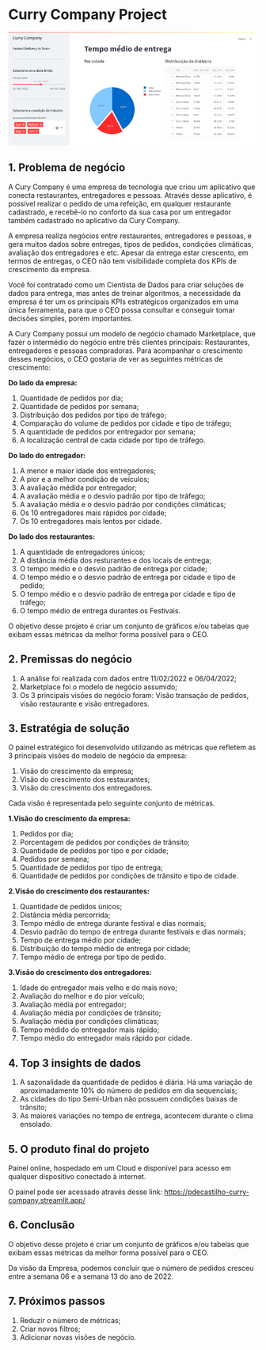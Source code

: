 # Curry Company Project

<img src="https://raw.githubusercontent.com/pdecastilho/curry-company-project/main/assets/screenshot-1.png" width="700" alt="Screenshot do Dashboard mostrando o gráfico do tempo médio de entrega por cidade" />

## 1. Problema de negócio

A Cury Company é uma empresa de tecnologia que criou um aplicativo que conecta restaurantes, entregadores e pessoas. Através desse aplicativo, é possível realizar o pedido de uma refeição, em qualquer restaurante cadastrado, e recebê-lo no conforto da sua casa por um entregador também cadastrado no aplicativo da Cury Company.

A empresa realiza negócios entre restaurantes, entregadores e pessoas, e gera muitos dados sobre entregas, tipos de pedidos, condições climáticas, avaliação dos entregadores e etc. Apesar da entrega estar crescento, em termos de entregas, o CEO não tem visibilidade completa dos KPIs de crescimento da empresa.

Você foi contratado como um Cientista de Dados para criar soluções de dados para entrega, mas antes de treinar algoritmos, a necessidade da empresa é ter um os principais KPIs estratégicos organizados em uma única ferramenta, para que o CEO possa consultar e conseguir tomar decisões simples, porém importantes.

A Cury Company possui um modelo de negócio chamado Marketplace, que fazer o intermédio do negócio entre três clientes principais: Restaurantes, entregadores e pessoas compradoras. Para acompanhar o crescimento desses negócios, o CEO gostaria de ver as seguintes métricas de crescimento:

**Do lado da empresa:**

1. Quantidade de pedidos por dia;
2. Quantidade de pedidos por semana;
3. Distribuição dos pedidos por tipo de tráfego;
4. Comparação do volume de pedidos por cidade e tipo de tráfego;
4. A quantidade de pedidos por entregador por semana;
5. A localização central de cada cidade por tipo de tráfego.

**Do lado do entregador:**

1. A menor e maior idade dos entregadores;
2. A pior e a melhor condição de veículos;
3. A avaliação médida por entregador;
4. A avaliação média e o desvio padrão por tipo de tráfego;
5. A avaliação média e o desvio padrão por condições climáticas;
6. Os 10 entregadores mais rápidos por cidade;
7. Os 10 entregadores mais lentos por cidade.

**Do lado dos restaurantes:**

1. A quantidade de entregadores únicos;
2. A distância média dos resturantes e dos locais de entrega;
3. O tempo médio e o desvio padrão de entrega por cidade;
4. O tempo médio e o desvio padrão de entrega por cidade e tipo de pedido;
5. O tempo médio e o desvio padrão de entrega por cidade e tipo de tráfego;
6. O tempo médio de entrega durantes os Festivais.

O objetivo desse projeto é criar um conjunto de gráficos e/ou tabelas que exibam essas métricas da melhor forma possível para o CEO.

## 2. Premissas do negócio

1. A análise foi realizada com dados entre 11/02/2022 e 06/04/2022;
2. Marketplace foi o modelo de negócio assumido;
3. Os 3 principais visões do negócio foram: Visão transação de pedidos, visão restaurante e visão entregadores.

## 3. Estratégia de solução

O painel estratégico foi desenvolvido utilizando as métricas que refletem as 3 principais visões do modelo de negócio da empresa:

1. Visão do crescimento da empresa;
2. Visão do crescimento dos restaurantes;
3. Visão do crescimento dos entregadores.

Cada visão é representada pelo seguinte conjunto de métricas.

**1.Visão do crescimento da empresa:**
  1. Pedidos por dia;
  2. Porcentagem de pedidos por condições de trânsito;
  3. Quantidade de pedidos por tipo e por cidade;
  4. Pedidos por semana;
  5. Quantidade de pedidos por tipo de entrega;
  6. Quantidade de pedidos por condições de trânsito e tipo de cidade.

**2.Visão do crescimento dos restaurantes:**
  1. Quantidade de pedidos únicos;
  2. Distância média percorrida;
  3. Tempo médio de entrega durante festival e dias normais;
  4. Desvio padrão do tempo de entrega durante festivais e dias normais;
  5. Tempo de entrega médio por cidade;
  6. Distribuição do tempo médio de entrega por cidade;
  7. Tempo médio de entrega por tipo de pedido.

**3.Visão do crescimento dos entregadores:**
  1. Idade do entregador mais velho e do mais novo;
  2. Avaliação do melhor e do pior veículo;
  3. Avaliação média por entregador;
  4. Avaliação média por condições de trânsito;
  5. Avaliação média por condições climáticas;
  6. Tempo médido do entregador mais rápido;
  7. Tempo médio do entregador mais rápido por cidade.

## 4. Top 3 insights de dados

1. A sazonalidade da quantidade de pedidos é diária. Há uma variação de aproximadamente 10% do número de pedidos em dia sequenciais;
2. As cidades do tipo Semi-Urban não possuem condições baixas de trânsito;
3. As maiores variações no tempo de entrega, acontecem durante o clima ensolado.

## 5. O produto final do projeto

Painel online, hospedado em um Cloud e disponível para acesso em qualquer dispositivo conectado à internet.

O painel pode ser acessado através desse link: https://pdecastilho-curry-company.streamlit.app/

## 6. Conclusão

O objetivo desse projeto é criar um conjunto de gráficos e/ou tabelas que exibam essas métricas da melhor forma possível para o CEO.

Da visão da Empresa, podemos concluir que o número de pedidos cresceu entre a semana 06 e a semana 13 do ano de 2022.

## 7. Próximos passos

1. Reduzir o número de métricas;
2. Criar novos filtros;
3. Adicionar novas visões de negócio.